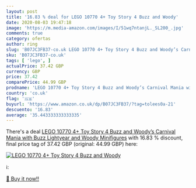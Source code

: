 ```yaml
---
layout: post
title: '16.83 % deal for LEGO 10770 4+ Toy Story 4 Buzz and Woody'
date: 2020-08-03 19:47:18
image: 'https://m.media-amazon.com/images/I/51wq7ntanjL._SL200_.jpg'
comments: true
category: ofertas
author: ring
slug: 'B07JC3FB37-co.uk LEGO 10770 4+ Toy Story 4 Buzz and Woody’s Carnival...'
sku: 'B07JC3FB37-co.uk'
tags: [ 'lego', ]
actualPrice: 37.42 GBP
currency: GBP
price: 37.42
comparePrice: 44.99 GBP
prodname: 'LEGO 10770 4+ Toy Story 4 Buzz and Woody’s Carnival Mania with Buzz Lightyear and Woody Minifigures'
country: 'co.uk'
flag: '🇬🇧'
buyurl: 'https://www.amazon.co.uk/dp/B07JC3FB37/?tag=tolees0a-21'
descuento: '16.83'
average: '35.443333333333335'
---
```


There's a deal [LEGO 10770 4+ Toy Story 4 Buzz and Woody’s Carnival Mania with Buzz Lightyear and Woody Minifigures](https://www.amazon.co.uk/dp/B07JC3FB37/?tag=tolees0a-21)  with  16.83 % discount, final price tag of  37.42 GBP (original: 44.99 GBP) here:

[![LEGO 10770 4+ Toy Story 4 Buzz and Woody](https://m.media-amazon.com/images/I/51wq7ntanjL._SL200_.jpg)](https://www.amazon.co.uk/dp/B07JC3FB37/?tag=tolees0a-21)

ℹ️:


[🛒 Buy it now!!](https://www.amazon.co.uk/dp/B07JC3FB37/?tag=tolees0a-21)
